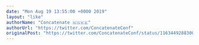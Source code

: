 ```yaml
---
date: "Mon Aug 19 13:55:00 +0000 2019"
layout: "like"
authorName: "Concatenate 🇳🇬🇰🇪"
authorUrl: "https://twitter.com/ConcatenateConf"
originalPost: "https://twitter.com/ConcatenateConf/status/1163449288300433415"
---
```

